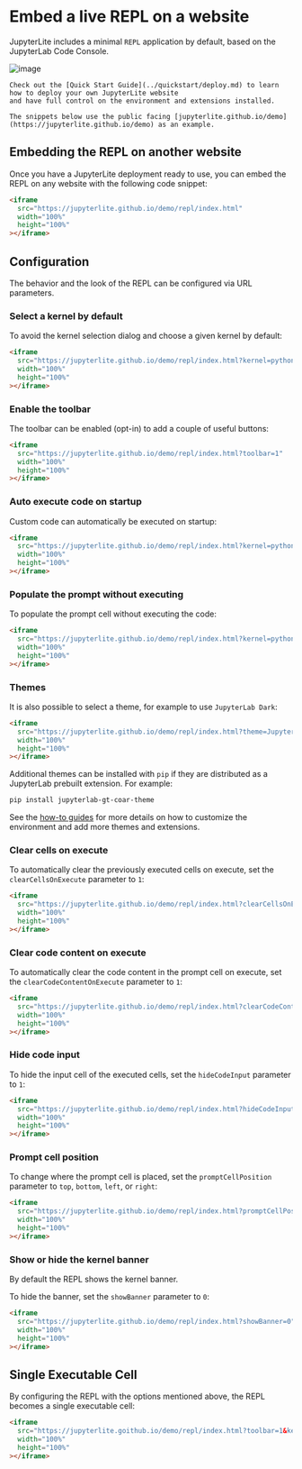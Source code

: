 # Embed a live REPL on a website

JupyterLite includes a minimal `REPL` application by default, based on the JupyterLab
Code Console.

![image](https://user-images.githubusercontent.com/591645/153935929-23a5d380-363e-490b-aabd-f0a780140588.png)

```{hint}
Check out the [Quick Start Guide](../quickstart/deploy.md) to learn how to deploy your own JupyterLite website
and have full control on the environment and extensions installed.

The snippets below use the public facing [jupyterlite.github.io/demo](https://jupyterlite.github.io/demo) as an example.
```

## Embedding the REPL on another website

Once you have a JupyterLite deployment ready to use, you can embed the REPL on any
website with the following code snippet:

```html
<iframe
  src="https://jupyterlite.github.io/demo/repl/index.html"
  width="100%"
  height="100%"
></iframe>
```

## Configuration

The behavior and the look of the REPL can be configured via URL parameters.

### Select a kernel by default

To avoid the kernel selection dialog and choose a given kernel by default:

```html
<iframe
  src="https://jupyterlite.github.io/demo/repl/index.html?kernel=python"
  width="100%"
  height="100%"
></iframe>
```

### Enable the toolbar

The toolbar can be enabled (opt-in) to add a couple of useful buttons:

```html
<iframe
  src="https://jupyterlite.github.io/demo/repl/index.html?toolbar=1"
  width="100%"
  height="100%"
></iframe>
```

### Auto execute code on startup

Custom code can automatically be executed on startup:

```html
<iframe
  src="https://jupyterlite.github.io/demo/repl/index.html?kernel=python&code=import numpy as np"
  width="100%"
  height="100%"
></iframe>
```

### Populate the prompt without executing

To populate the prompt cell without executing the code:

```html
<iframe
  src="https://jupyterlite.github.io/demo/repl/index.html?kernel=python&code=import numpy as np&execute=0"
  width="100%"
  height="100%"
></iframe>
```

### Themes

It is also possible to select a theme, for example to use `JupyterLab Dark`:

```html
<iframe
  src="https://jupyterlite.github.io/demo/repl/index.html?theme=JupyterLab Dark"
  width="100%"
  height="100%"
></iframe>
```

Additional themes can be installed with `pip` if they are distributed as a JupyterLab
prebuilt extension. For example:

```bash
pip install jupyterlab-gt-coar-theme
```

See the [how-to guides](../howto/index.md) for more details on how to customize the
environment and add more themes and extensions.

### Clear cells on execute

To automatically clear the previously executed cells on execute, set the
`clearCellsOnExecute` parameter to `1`:

```html
<iframe
  src="https://jupyterlite.github.io/demo/repl/index.html?clearCellsOnExecute=1"
  width="100%"
  height="100%"
></iframe>
```

### Clear code content on execute

To automatically clear the code content in the prompt cell on execute, set the
`clearCodeContentOnExecute` parameter to `1`:

```html
<iframe
  src="https://jupyterlite.github.io/demo/repl/index.html?clearCodeContentOnExecute=1"
  width="100%"
  height="100%"
></iframe>
```

### Hide code input

To hide the input cell of the executed cells, set the `hideCodeInput` parameter to `1`:

```html
<iframe
  src="https://jupyterlite.github.io/demo/repl/index.html?hideCodeInput=1"
  width="100%"
  height="100%"
></iframe>
```

### Prompt cell position

To change where the prompt cell is placed, set the `promptCellPosition` parameter to
`top`, `bottom`, `left`, or `right`:

```html
<iframe
  src="https://jupyterlite.github.io/demo/repl/index.html?promptCellPosition=left"
  width="100%"
  height="100%"
></iframe>
```

### Show or hide the kernel banner

By default the REPL shows the kernel banner.

To hide the banner, set the `showBanner` parameter to `0`:

```html
<iframe
  src="https://jupyterlite.github.io/demo/repl/index.html?showBanner=0"
  width="100%"
  height="100%"
></iframe>
```

## Single Executable Cell

By configuring the REPL with the options mentioned above, the REPL becomes a single
executable cell:

```html
<iframe
  src="https://jupyterlite.goithub.io/demo/repl/index.html?toolbar=1&kernel=python&promptCellPosition=left&clearCellsOnExecute=1&hideCodeInput=1&clearCodeContentOnExecute=0&showBanner=0&code=import%20nump%20as%20np&execute=0"
  width="100%"
  height="100%"
></iframe>
```
